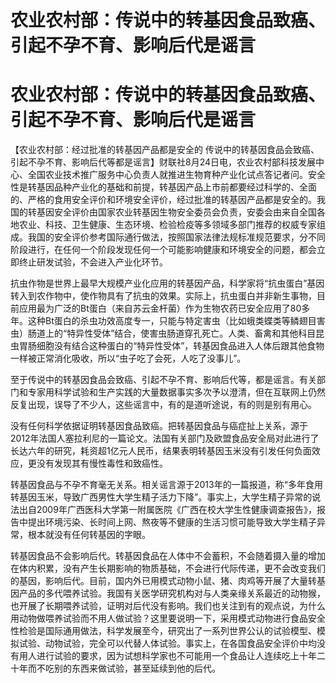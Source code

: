# 农业农村部：传说中的转基因食品致癌、引起不孕不育、影响后代是谣言

# 农业农村部：传说中的转基因食品致癌、引起不孕不育、影响后代是谣言

【农业农村部：经过批准的转基因产品都是安全的
传说中的转基因食品会致癌、引起不孕不育、影响后代等都是谣言】财联社8月24日电，农业农村部科技发展中心、全国农业技术推广服务中心负责人就推进生物育种产业化试点答记者问。安全性是转基因品种产业化的基础和前提，转基因产品上市前都要经过科学的、全面的、严格的食用安全评价和环境安全评价，经过批准的转基因产品都是安全的。我国的转基因安全评价由国家农业转基因生物安全委员会负责，安委会由来自全国各地农业、科技、卫生健康、生态环境、检验检疫等多领域多部门推荐的权威专家组成。我国的安全评价参考国际通行做法，按照国家法律法规标准规范要求，分不同阶段进行，在任何一个阶段发现任何一个可能影响健康和环境安全的问题，都会立即终止研发试验，不会进入产业化环节。

抗虫作物是世界上最早大规模产业化应用的转基因产品，科学家将“抗虫蛋白”基因转入到农作物中，使作物具有了抗虫的效果。实际上，抗虫蛋白并非新生事物，目前应用最为广泛的Bt蛋白（来自苏云金杆菌）作为生物农药已安全应用了80多年。这种Bt蛋白的杀虫功效高度专一，只能与特定害虫（比如蛾类蝶类等鳞翅目害虫）肠道上的“特异性受体”结合，使害虫肠道穿孔死亡。人类、畜禽和其他科目昆虫胃肠细胞没有结合这种蛋白的“特异性受体”，转基因食品进入人体后跟其他食物一样被正常消化吸收，所以“虫子吃了会死，人吃了没事儿”。

至于传说中的转基因食品会致癌、引起不孕不育、影响后代等，都是谣言。有关部门和专家用科学试验和生产实践的大量数据事实多次予以澄清，但在互联网上仍然反复出现，误导了不少人，这些谣言中，有的是道听途说，有的则是别有用心。

没有任何科学依据证明转基因食品致癌。把转基因食品与癌症扯上关系，源于2012年法国人塞拉利尼的一篇论文。法国有关部门及欧盟食品安全局对此进行了长达六年的研究，耗资超1亿元人民币，结果表明转基因玉米没有引发任何负面效应，更没有发现其有慢性毒性和致癌性。

转基因食品与不孕不育毫无关系。相关谣言源于2013年的一篇报道，称“多年食用转基因玉米，导致广西男性大学生精子活力下降”。事实上，大学生精子异常的说法出自2009年广西医科大学第一附属医院《广西在校大学生性健康调查报告》，报告中提出环境污染、长时间上网、熬夜等不健康的生活习惯可能导致大学生精子异常，根本就没有任何转基因的字眼。

转基因食品不会影响后代。转基因食品在人体中不会蓄积，不会随着摄入量的增加在体内积累，没有产生长期影响的物质基础，不会进行代际传递，更不会改变我们的基因，影响后代。目前，国内外已用模式动物小鼠、猪、肉鸡等开展了大量转基因产品的多代喂养试验。我国有关医学研究机构对与人类亲缘关系最近的动物猴，也开展了长期喂养试验，证明对后代没有影响。我们也关注到有的观点说，为什么用动物做喂养试验而不用人做试验？这里要说明一下，采用模式动物进行食品安全性检验是国际通用做法，科学发展至今，研究出了一系列世界公认的试验模型、模拟试验、动物试验，完全可以代替人体试验。事实上，在各国食品安全评价中均没有用人进行试验的要求，因为试想科学家也不可能用一个食品让人连续吃上十年二十年而不吃别的东西来做试验，甚至延续到他的后代。

